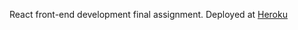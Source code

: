 React front-end development final assignment. Deployed at [Heroku](https://as-personaltrainer.herokuapp.com/customers)